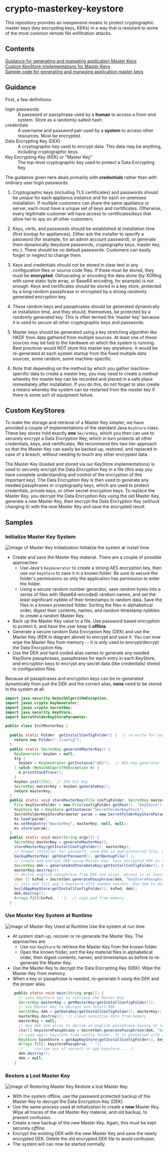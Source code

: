 # crypto-masterkey-keystore

This repository provides an inexpensive means to protect cryptographic master keys (key encrypting keys, KEKs) in a way that is resistant to some of the most common remote file exfiltration attacks.

## Contents
[Guidance for generating and managing application Master Keys](#guidance)  
[Custom KeyStore implementations for Master Keys](#custom-keystores)  
[Sample code for generating and managing application master keys](#samples)



## Guidance
First, a few definitions:
<dl>
  <dt>login passwords</dt>
  <dd>A password or passphrase used by a <b>human</b> to access a front-end system. Store as a randomly-salted hash.</dd>
  <dt>credentials</dt>
  <dd>A username and password pair used by a <b>system</b> to access other resources. Must be encrypted.</dd>
  <dt>Data Encrypting Key (DEK)</dt>
  <dd>A cryptographic key used to encrypt data. This data may be anything, including cryptographic keys.</dd>
  <dt>Key Encrypting Key (KEK) or "Master Key"<dt>
  <dd>The top-level cryptographic key used to protect a Data Encrypting Key</dd>
</dl>

The guidance given here deals primarily with __credentials__ rather than with ordinary user login passwords.

1. Cryptographic keys (including TLS certificates) and passwords should be *unique* for each appliance instance and for each on-premises installation.  If multiple customers can share the same appliance or server, each must have a unique set of keys and certificates.  Otherwise, every legitimate customer will have access to certificates/keys that allow her to spy on all other customers.

1. Keys, certs, and passwords should be established at installation time (first bootup for appliances).  Either ask the installer to specify a password (for example, for an admin account password), or generate them dynamically (keystore passwords, cryptography keys, master key, etc.).  There should be no default passwords.  Customers can easily forget or neglect to change them.

1. Keys and credentials should not be stored in clear text in any configuration files or source code files.  If these must be stored, they must be __encrypted__.  Obfuscating or encoding the data alone (by XORing with some static byte array, or Base64 encoding, for example) is _not_ enough. Keys and certificates should be stored in a key store, protected by a long random passphrase or encrypted by a strong randomly generated encryption key.

1. These random keys and passphrases should be generated dynamically at installation time, and they should, themselves, be protected by a randomly generated key.  This is often termed the 'master key' because it is used to secure all other cryptographic keys and passwords.

1. Master keys should be generated using a key stretching algorithm like HKDF from data gathered from multiple sources.  At least one of these sources may be tied to the hardware on which the system is running.  Best practices would NOT store this master key _anywhere_.  It would be re-generated at each system startup from the fixed multiple data sources, some random, some machine-specific. 

1. Note that depending on the method by which you gather machine-specific data to create a master key, you may need to create a method whereby the master key can be recorded and placed in a safe place immediately after installation. If you do this, do not forget to also create a means whereby the system can be restarted from the master key if there is some sort of equipment failure.


## Custom KeyStores

To make the storage and retrieval of a Master Key simpler, we have provided a couple of implementations of the standard Java `KeyStore` class. These key stores hold exactly __one__ `SecretKey`, which you then can use to securely encrypt a Data Encryption Key, which in turn protects all other credentials, keys, and certificates.  We recommend this two-tier approach so that the Master Key can easily be backed up, restored, and replaced in case of a breach, without needing to touch any other encrypted data.  

The Master Key (loaded and stored via our KeyStore implementations) is used to securely encrypt the Data Encryption Key in a file (this way you have complete understanding and control of the encryption of this important key). The Data Encryption Key is then used to generate any needed passphrases or cryptography keys, which are used to protect credentials, private keys, or other secret encryption keys.  To replace the Master Key, you decrypt the Data Encryption Key using the old Master Key, generate a new Master Key, then encrypt the Data Encryption Key (without changing it) with the _new_ Master Key and save the encrypted result.

## Samples
### Initialize Master Key System
![image of Master Key Initialization](https://github.com/IBM/crypto-masterkey-keystore/blob/master/common/images/MasterKeyInit.PNG)
Initialize the system at install time.
+ Create and save the Master Key material. There are a couple of possible approaches:
  + Use Java's `KeyGenerator` to create a strong AES encryption key, then use our `KeyStore` to save it in a known folder. 
  Be sure to secure the folder's permissions so only the application has permission to enter the folder.
  + Using a secure random number generator, save random bytes into a series of files with (Base64-encoded) random names, and set the least significant nybble of their timestamps to random data. Save the files in a known protected folder.  Sorting the files in alphabetical order, digest their contents, names, and random timestamp nybbles to create a random Master Key.
+ Back up the Master Key value to a file. Use password based encryption to protect it, and have the user keep it __offline__.
+ Generate a secure random Data Encryption Key (DEK) and use the Master Key (KEK in diagram above) to encrypt and save it. You can now wipe the Master Key from memory -- it is only used to encrypt/decrypt the Data Encryption Key.
+ Use the DEK and hard-coded alias names to generate any needed KeyStore passphrases, passphrases for each entry in each KeyStore, and encryption keys to encrypt any secret data (like credentials) stored in configuration files.

Because all passphrases and encryption keys can be re-generated dynamically from just the DEK and the correct alias, __none__ need to be stored in the system at all.
  ```java
  import java.security.NoSuchAlgorithmException;
  import javax.crypto.KeyGenerator;
  import javax.crypto.SecretKey;
  import java.security.KeyStore;
  import SecretFolderKeyStoreParameter;
  
  public class InitMasterKey {
    
    public static Folder  getInstallConfigFolder() {  // re-write for your app
      return new Folder("./config");
    }
    public static SecretKey generateMasterKey() {
      KeyGenerator keyGen = null;
      try {
        keyGen = KeyGenerator.getInstance("AES");  // AES key generator
      } catch (NoSuchAlgorithmException e) {
        e.printStackTrace();
      }
      keyGen.init(256);  // 256 bit key
      SecretKey masterKey = keyGen.generateKey();
      return masterKey;
    }
    public static void storeMasterKey(File configFolder, SecretKey masterKey) {
      File keyStoreFolder = new File(configFolder.getRoot(), "keyStore");
      KeyStore ks = KeyStore.getInstance("SecretFolderKeyStore";
      SecretFolderKeyStoreParameter param = new SecretFolderKeyStoreParameter(keyStoreFolder);
      ks.load(param);
      ks.setKeyEntry("masterKey", masterKey, null, null);
      ks.store(param);
    }
    public static void main(String args[]) {
      SecretKey masterKey = generateMasterKey();
      storeMasterKey(getInstallConfigFolder(), masterKey);
      // Prompt installer for password, seve KEK in pwd-protected file. Warn user to move it OFFLINE.
      backupMasterKey( getUserPassword(), getBackupFile() );
      // Create and encrypt DEK using Master Key. Save encrypted DEK in config folder
      SecretKey dek = generateAndStoreDataKey(getInstallConfigFolder(), masterKey);
      masterKey.destroy();
      // derive english passphrase from DEK and alias. phrase is at least 256 bits of entropy.
      char [] ksPwd = SecretGen.generatePassphrase(dek, "keyStorePassphrase", 256);
      // init and fill app's keystore with needed secrets. Use dek to derive additional passphrases as needed.
      buildAppKeyStore(getInstallConfigFolder(), ksPwd, dek);
      dek.destroy();
      Arrays.fill(ksPwd, ' ');  // wipe pwd from memory
    }
  ```
### Use Master Key System at Runtime
![image of Master Key Used at Runtime](https://github.com/IBM/crypto-masterkey-keystore/blob/master/common/images/MasterKeyReadWrite.png)
Use the system at run time.  
+ At system start-up, recover or re-generate the Master Key.  The approaches are:
  + Use our `KeyStore` to retrieve the Master Key from the known folder.
  + Open the known folder, sort the key material files in alphabetical order, then digest contents, names, and timestamps as before to re-generate the Master Key.
+ Use the Master Key to decrypt the Data Encrypting Key (DEK).  Wipe the Master Key from memory.
+ When a key or passphrase is needed, re-generate it using the DEK and the proper alias.
```java
    public static void main(String args[]) {
      // uses KeyStore api to retrieve the Master Key
      SecretKey masterKey = getMasterKey(getInstallConfigFolder());
      // Use Master Key to decrypt and return DEK
      SecretKey dek = getDataKey(getInstallConfigFolder(), masterKey);
      masterKey.destroy();  // clear sensitive data from memory
      masterKey = null;
      // Use dek and alias to derive an english passphrase having at least 256 bits of entropy
      char[] keystorePassphrase = SecretGen.generatePassphrase(dek, "keyStorePassphrase", 256); 
      // Load app's keystore from config folder. It is protected with a strong passphrase
      KeyStore baseStore = getAppKeyStore(getInstallConfigFolder(), keystorePassphrase);
      Arrays.fill( keystorePassphrse, ' ');
      // ... runtime use of secrets in app keystore ... //
      dek.destroy();
      dek = null;
    }
```
### Restore a Lost Master Key
![image of Restoring Master Key](https://github.com/IBM/crypto-masterkey-keystore/blob/master/common/images/MasterKeyRestore.PNG)
Restore a lost Master Key.
+ With the system offline, use the password protected backup of the Master Key to decrypt the Data Encryption Key (DEK).
+ Use the same process used at initialization to create a __new__ Master Key. Wipe all traces of the old Master Key material, and old backup, to prevent confusion.
+ Create a new backup of the new Master Key. Again, this must be kept securely _offline_.
+ Encrypt the existing DEK with the new Master Key and save the newly encrypted DEK. Delete the old encrypted DEK file to avoid confusion.
+ The system will can now be started normally.
